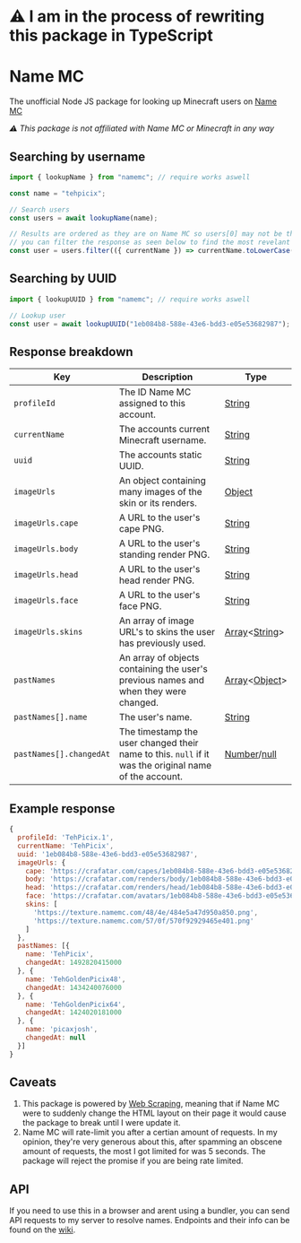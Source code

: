 # ⚠ I am in the process of rewriting this package in TypeScript

# Name MC
The unofficial Node JS package for looking up Minecraft users on [Name MC](https://namemc.com/)

*⚠ This package is not affiliated with Name MC or Minecraft in any way*

## Searching by username
```javascript
import { lookupName } from "namemc"; // require works aswell

const name = "tehpicix";

// Search users
const users = await lookupName(name);

// Results are ordered as they are on Name MC so users[0] may not be the most revelant result,
// you can filter the response as seen below to find the most revelant result, this gives you the 
const user = users.filter(({ currentName }) => currentName.toLowerCase() === name.toLowerCase())[0];

```

## Searching by UUID
```javascript
import { lookupUUID } from "namemc"; // require works aswell

// Lookup user
const user = await lookupUUID("1eb084b8-588e-43e6-bdd3-e05e53682987");
```

## Response breakdown
| Key | Description | Type |
| - | - | - |
| `profileId` | The ID Name MC assigned to this account. | [String](https://developer.mozilla.org/en-US/docs/Web/JavaScript/Reference/Global_Objects/String) |
| `currentName` | The accounts current Minecraft username. | [String](https://developer.mozilla.org/en-US/docs/Web/JavaScript/Reference/Global_Objects/String) |
| `uuid` | The accounts static UUID. | [String](https://developer.mozilla.org/en-US/docs/Web/JavaScript/Reference/Global_Objects/String) |
| `imageUrls` | An object containing many images of the skin or its renders. | [Object](https://developer.mozilla.org/en-US/docs/Web/JavaScript/Reference/Global_Objects/Object) |
| `imageUrls.cape` | A URL to the user's cape PNG. | [String](https://developer.mozilla.org/en-US/docs/Web/JavaScript/Reference/Global_Objects/String) |
| `imageUrls.body` | A URL to the user's standing render PNG. | [String](https://developer.mozilla.org/en-US/docs/Web/JavaScript/Reference/Global_Objects/String) |
| `imageUrls.head` | A URL to the user's head render PNG. | [String](https://developer.mozilla.org/en-US/docs/Web/JavaScript/Reference/Global_Objects/String) |
| `imageUrls.face` | A URL to the user's face PNG. | [String](https://developer.mozilla.org/en-US/docs/Web/JavaScript/Reference/Global_Objects/String) |
| `imageUrls.skins` | An array of image URL's to skins the user has previously used. | [Array](https://developer.mozilla.org/en-US/docs/Web/JavaScript/Reference/Global_Objects/Array)<[String](https://developer.mozilla.org/en-US/docs/Web/JavaScript/Reference/Global_Objects/String)> |
| `pastNames` | An array of objects containing the user's previous names and when they were changed. | [Array](https://developer.mozilla.org/en-US/docs/Web/JavaScript/Reference/Global_Objects/Array)<[Object](https://developer.mozilla.org/en-US/docs/Web/JavaScript/Reference/Global_Objects/Object)> |
| `pastNames[].name` | The user's name. | [String](https://developer.mozilla.org/en-US/docs/Web/JavaScript/Reference/Global_Objects/String) |
| `pastNames[].changedAt` | The timestamp the user changed their name to this. `null` if it was the original name of the account. | [Number](https://developer.mozilla.org/en-US/docs/Web/JavaScript/Reference/Global_Objects/Number)/[null](https://developer.mozilla.org/en-US/docs/Web/JavaScript/Reference/Global_Objects/null) |

## Example response
```javascript
{
  profileId: 'TehPicix.1',
  currentName: 'TehPicix',
  uuid: '1eb084b8-588e-43e6-bdd3-e05e53682987',
  imageUrls: {
    cape: 'https://crafatar.com/capes/1eb084b8-588e-43e6-bdd3-e05e53682987',
    body: 'https://crafatar.com/renders/body/1eb084b8-588e-43e6-bdd3-e05e53682987?overlay',
    head: 'https://crafatar.com/renders/head/1eb084b8-588e-43e6-bdd3-e05e53682987?overlay',
    face: 'https://crafatar.com/avatars/1eb084b8-588e-43e6-bdd3-e05e53682987?overlay',
    skins: [
      'https://texture.namemc.com/48/4e/484e5a47d950a850.png',
      'https://texture.namemc.com/57/0f/570f92929465e401.png'
    ]
  },
  pastNames: [{
    name: 'TehPicix',
    changedAt: 1492820415000
  }, {
    name: 'TehGoldenPicix48',
    changedAt: 1434240076000
  }, {
    name: 'TehGoldenPicix64',
    changedAt: 1424020181000
  }, {
    name: 'picaxjosh',
    changedAt: null
  }]
}
```

## Caveats
1. This package is powered by [Web Scraping](https://en.wikipedia.org/wiki/Web_scraping), meaning that if Name MC were to suddenly change the HTML layout on their page it would cause the package to break until I were update it.
2. Name MC will rate-limit you after a certian amount of requests. In my opinion, they're very generous about this, after spamming an obscene amount of requests, the most I got limited for was 5 seconds. The package will reject the promise if you are being rate limited.

## API
If you need to use this in a browser and arent using a bundler, you can send API requests to my server to resolve names.
Endpoints and their info can be found on the [wiki](https://github.com/JoshMerlino/namemc/wiki).
